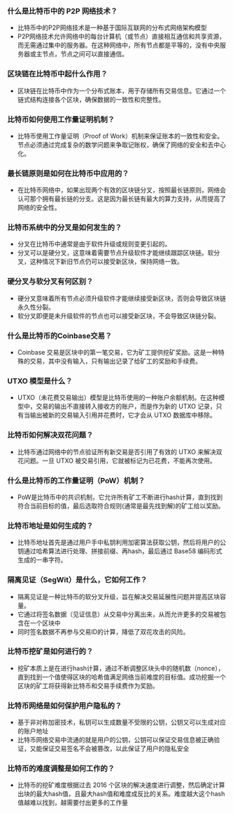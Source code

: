### 什么是比特币中的 P2P 网络技术？
- 比特币中的P2P网络技术是一种基于国际互联网的分布式网络架构模型
- P2P网络技术允许网络中的每台计算机（或节点）直接相互通信和共享资源，而无需通过集中的服务器。在这种网络中，所有节点都是平等的，没有中央服务器或主节点，节点之间可以直接通信。

### 区块链在比特币中起什么作用？
- 区块链在比特币中作为一个分布式账本，用于存储所有交易信息。它通过一个链式结构连接各个区块，确保数据的一致性和完整性。

### 比特币如何使用工作量证明机制？
- 比特币使用工作量证明（Proof of Work）机制来保证账本的一致性和安全。节点必须通过完成复杂的数学问题来争取记账权，确保了网络的安全和去中心化。

### 最长链原则是如何在比特币中应用的？
- 在比特币网络中，如果出现两个有效的区块链分叉，按照最长链原则，网络会认可那个拥有最长链的分支。这是因为最长链有最大的算力支持，从而提高了网络的安全性。

### 比特币系统中的分叉是如何发生的？
- 分叉在比特币中通常是由于软件升级或规则变更引起的。
- 分叉可以是硬分叉，这意味着需要节点升级软件才能继续跟踪区块链。软分叉，这种情况下新旧节点仍可以接受新区块，保持网络一致。

### 硬分叉与软分叉有何区别？
- 硬分叉意味着所有节点必须升级软件才能继续接受新区块，否则会导致区块链永久性分裂。
- 软分叉即便是未升级软件的节点也可以接受新区块，不会导致区块链分裂。

### 什么是比特币的Coinbase交易？
- Coinbase 交易是区块中的第一笔交易，它为矿工提供挖矿奖励。这是一种特殊的交易，其中没有输入，只有输出记录了给矿工的奖励和手续费。

### UTXO 模型是什么？
- UTXO（未花费交易输出）模型是比特币使用的一种账户余额机制。在这种模型中，交易的输出不直接转入接收方的账户，而是作为新的 UTXO 记录，只有当输出被新的交易输入引用并花费时，它才会从 UTXO 数据库中移除。

### 比特币如何解决双花问题？
- 比特币通过网络中的节点验证所有新交易是否引用了有效的 UTXO 来解决双花问题。一旦 UTXO 被交易引用，它就被标记为已花费，不能再次使用。

### 什么是比特币的工作量证明（PoW）机制？
- PoW是比特币中的共识机制，它允许所有矿工不断进行hash计算，直到找到符合当前目标的值，最后选取符合规则(通常是最先找到解)的矿工给以奖励。

### 比特币地址是如何生成的？
- 比特币地址首先是通过用户手中私钥利用加密算法获取公钥，然后将用户的公钥通过哈希算法进行处理、拼接前缀、再hash，最后通过 Base58 编码形式生成的一串字符。

### 隔离见证（SegWit）是什么，它如何工作？
- 隔离见证是一种比特币的软分叉升级，旨在解决交易延展性问题并提高区块容量。
- 它通过将签名数据（见证信息）从交易中分离出来，从而允许更多的交易被包含在一个区块中
- 同时签名数据不再参与交易ID的计算，降低了双花攻击的风险。

### 比特币挖矿是如何进行的？
- 挖矿本质上是在进行hash计算，通过不断调整区块头中的随机数（nonce），直到找到一个值使得区块的哈希值满足网络当前难度的目标值。成功挖掘一个区块的矿工将获得新比特币和交易手续费作为奖励。

### 比特币网络是如何保护用户隐私的？
- 基于非对称加密技术，私钥可以生成数量不受限的公钥，公钥又可以生成对应的账户地址
- 比特币网络交易中流通的就是用户的公钥，公钥可以保证交易信息被正确验证，又能保证交易签名不会被篡改，以此保证了用户的隐私安全

### 比特币的难度调整是如何工作的？
- 比特币的挖矿难度根据过去 2016 个区块的解决速度进行调整，然后确定计算出块的最大hash值，且最大hash值和难度成反比的关系。难度越大这个hash值越难以找到，越需要付出更多的工作量
